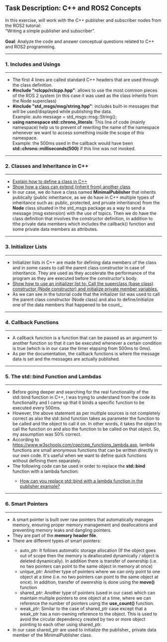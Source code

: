 ## Task Description: C++ and ROS2 Concepts
</hr>
In this exercise, will work with the C++ publisher and subscriber nodes from the ROS2 tutorial:</br>
“Writing a simple publisher and subscriber”.</br></br>
<b>Goal</b>: Analyze the code and answer conceptual questions related to C++ and ROS2 programming.
<hr></hr>
<h3>1. Includes and Usings</h3>
<hr>
<ul>
  <li>The first 4 lines are called standard C++ headers that are used through the class definition.</li>
  <li><b>#include "rclcpp/rclcpp.hpp"</b>: allows to use the most common pieces of the ROS 2 system (in this case it was used as the class inherits from the Node superclass)</li>
  <li><b>#include "std_msgs/msg/string.hpp"</b>: includes built-in messages that will be used/displayed while publishing the data.</br>Example: auto message = std_msgs::msg::String();</li>
  <li><b>using namespace std::chrono_literals</b>: This line of code (mainly namespace) help us to prevent of rewriting the name of the namespace whenever we want to access something inside the scope of this namespace.</br>Example: the 500ms used in the callback would have been <b>std::chrono::milliseconds(500)</b> if this line was not invoked.</li>
</ul>
<hr>
<h3>2. Classes and Inheritance in C++</h3>
<hr>
<ul>
  <li><a href="https://github.com/antoniossaliba/ROS2-CPP-Mini-Deliverable/tree/classes_and_inheritance/classes">Explain how to define a class in C++</a></li>
  <li><a href="https://github.com/antoniossaliba/ROS2-CPP-Mini-Deliverable/tree/classes_and_inheritance/inheritance">Show how a class can extend (inherit from) another class</a></li>
  <li>In our case, we do have a class named <b>MinimalPublisher</b> that inherits publically (public inheritance, as we do have in C++ multiple types of inheritance such as: public, protected, and private inheritance) from the <b>Node</b> class situated in the std_msgs package as a way to send a message (msg extension) with the use of topics. Then we do have the class definition that involves the constructor definition, in addition to tthe private data members which includes the callback() function and some private data members as attributes.</li>
</ul>
<hr>
<h3>3. Initializer Lists</h3>
<hr>
<ul>
  <li>
    Initializer lists in C++ are made for defining data members of the class and in some cases to call the parent class constructor in case of inheritance. They are used as they accelerate the performance of the program as they are executed before the constructor's body.
  </li>
  <li><a href="https://github.com/antoniossaliba/ROS2-CPP-Mini-Deliverable/blob/classes_and_inheritance/inheritance/Account.cpp">Show how to use an initializer list to: Call the superclass (base class) constructor (Node constructor) and initialize private member variables.</a></li>
  <li>As we can see in the tutorial code that the initializer list was used to call the parent class constructor (Node class) and also to define/initialize one of the data members that happened to be count_.</li>
</ul>
<hr>
<h3>4. Callback Functions</h3>
<hr>
<ul>
  <li>
    A callback function is a function that can be passed as an argument to another function so that it can be executed whenever a certain condition is true (which is in our case the timer elapsing from 500ms to 0ms).
  </li>
  <li>As per the documentation, the callback functions is where the message data is set and the messages are actually published.</li>
</ul>
<hr>
<h3>5. The std::bind Function and Lambdas</h3>
<hr>
<ul>
  <li>
    Before going deeper and searching for the real functionality of the std::bind function in C++, I was trying to understand from the code its functionality and I came up that it binds a specific function to be executed every 500ms.
  </li>
  <li>However, the above statement as per multiple sources is not completely correct as also the std::bind function takes as parameter the function to be called and the object to call it on. In other words, it takes the object to call the function on and also the function to be called on that object. So, my assumption was 50% correct.</li>
  <li>
    According to <a href="https://www.w3schools.com/cpp/cpp_functions_lambda.asp">https://www.w3schools.com/cpp/cpp_functions_lambda.asp</a>, lambda functions are small anonymous functions that can be written directly in our own code. It's useful when we want to define quick functions without defining them separately.
  </li>
  <li>The following code can be used in order to replace the <b>std::bind</b> function with a lambda function:</li>
  <ul><li><a href="https://github.com/antoniossaliba/ROS2-CPP-Mini-Deliverable/blob/main/lambda_function/MinimalPublisher.cpp">How can you replace std::bind with a lambda function in the publisher example?</a></li></ul>
</ul>
<hr>
<h3>6. Smart Pointers</h3>
<hr>
<ul>
  <li>
    A smart pointer is built over raw pointers that automatically manages memory, ensuring proper memory management and deallocations and preventing memory leaks and dangling pointers.
  </li>
  <li>
    They are part of the <b>memory header file</b>.
  </li>
  <li>There are different types of smart pointers:</li>
  <ul>
    <li>auto_ptr: It follows automatic storage allocation (If the object goes out of scope then the memory is deallocated dynamically / object is deleted dynamically). In addition there is transfer of ownership (i.e. no two pointers can point to the same object in memory at once)</li>
    <li>unique_ptr: Another type of pointers where we can only point to one object at a time (i.e. no two pointers can point to the same object at once). In addition, transfer of owenrship is done using the <b>move()</b> function</li>
    <li>shared_ptr: Another type of pointers (used in our case) which can maintain multiple pointers to one object at a time, where we can reference the number of pointers using the <b>use_count()</b> function.</li>
    <li>weak_ptr: Similar to the case of shared_ptr case except that a weak_ptr has a non-owning reference to the object. This is used to avoid the circular dependency created by two or more object pointing to each other using shared_ptr.</li>
  </ul>
  <li>In our case shared_ptr are used to initialize the publisher_ private data member of the MinimalPublisher class.</li>
</ul>
